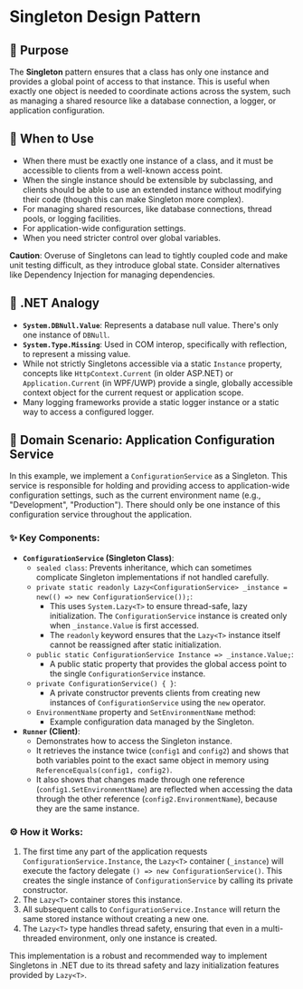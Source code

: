 ﻿# Singleton Design Pattern

## 📜 Purpose

The **Singleton** pattern ensures that a class has only one instance and provides a global point of access to that instance. This is useful when exactly one object is needed to coordinate actions across the system, such as managing a shared resource like a database connection, a logger, or application configuration.

## 🤔 When to Use

*   When there must be exactly one instance of a class, and it must be accessible to clients from a well-known access point.
*   When the single instance should be extensible by subclassing, and clients should be able to use an extended instance without modifying their code (though this can make Singleton more complex).
*   For managing shared resources, like database connections, thread pools, or logging facilities.
*   For application-wide configuration settings.
*   When you need stricter control over global variables.

**Caution**: Overuse of Singletons can lead to tightly coupled code and make unit testing difficult, as they introduce global state. Consider alternatives like Dependency Injection for managing dependencies.

## 🌟 .NET Analogy

*   **`System.DBNull.Value`**: Represents a database null value. There's only one instance of `DBNull`.
*   **`System.Type.Missing`**: Used in COM interop, specifically with reflection, to represent a missing value.
*   While not strictly Singletons accessible via a static `Instance` property, concepts like `HttpContext.Current` (in older ASP.NET) or `Application.Current` (in WPF/UWP) provide a single, globally accessible context object for the current request or application scope.
*   Many logging frameworks provide a static logger instance or a static way to access a configured logger.

## 🚀 Domain Scenario: Application Configuration Service

In this example, we implement a `ConfigurationService` as a Singleton. This service is responsible for holding and providing access to application-wide configuration settings, such as the current environment name (e.g., "Development", "Production"). There should only be one instance of this configuration service throughout the application.

### ✨ Key Components:

*   **`ConfigurationService` (Singleton Class)**:
    *   `sealed class`: Prevents inheritance, which can sometimes complicate Singleton implementations if not handled carefully.
    *   `private static readonly Lazy<ConfigurationService> _instance = new(() => new ConfigurationService());`:
        *   This uses `System.Lazy<T>` to ensure thread-safe, lazy initialization. The `ConfigurationService` instance is created only when `_instance.Value` is first accessed.
        *   The `readonly` keyword ensures that the `Lazy<T>` instance itself cannot be reassigned after static initialization.
    *   `public static ConfigurationService Instance => _instance.Value;`:
        *   A public static property that provides the global access point to the single `ConfigurationService` instance.
    *   `private ConfigurationService() { }`:
        *   A private constructor prevents clients from creating new instances of `ConfigurationService` using the `new` operator.
    *   `EnvironmentName` property and `SetEnvironmentName` method:
        *   Example configuration data managed by the Singleton.
*   **`Runner` (Client)**:
    *   Demonstrates how to access the Singleton instance.
    *   It retrieves the instance twice (`config1` and `config2`) and shows that both variables point to the exact same object in memory using `ReferenceEquals(config1, config2)`.
    *   It also shows that changes made through one reference (`config1.SetEnvironmentName`) are reflected when accessing the data through the other reference (`config2.EnvironmentName`), because they are the same instance.

### ⚙️ How it Works:

1.  The first time any part of the application requests `ConfigurationService.Instance`, the `Lazy<T>` container (`_instance`) will execute the factory delegate `() => new ConfigurationService()`. This creates the single instance of `ConfigurationService` by calling its private constructor.
2.  The `Lazy<T>` container stores this instance.
3.  All subsequent calls to `ConfigurationService.Instance` will return the same stored instance without creating a new one.
4.  The `Lazy<T>` type handles thread safety, ensuring that even in a multi-threaded environment, only one instance is created.

This implementation is a robust and recommended way to implement Singletons in .NET due to its thread safety and lazy initialization features provided by `Lazy<T>`.
